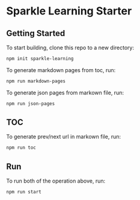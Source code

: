 # Sparkle Learning Starter

## Getting Started

To start building, clone this repo to a new directory:

```bash
npm init sparkle-learning
```


To generate markdown pages from toc, run:

```bash
npm run markdown-pages
```

To generate json pages from markown file, run:

```bash
npm run json-pages
```

## TOC

To generate prev/next url in markown file, run:

```bash
npm run toc
```

## Run

To run both of the operation above, run:

```bash
npm run start
```
